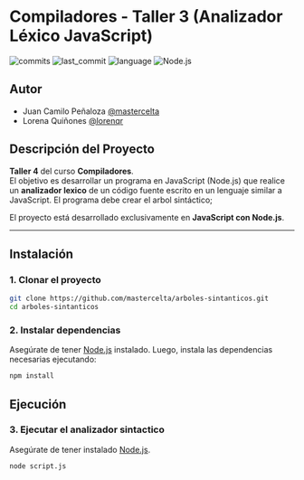 # Compiladores - Taller 3 (Analizador Léxico JavaScript)

![commits](https://badgen.net/github/commits/mastercelta/lexico-compiladores?icon=github)
![last_commit](https://img.shields.io/github/last-commit/mastercelta/lexico-compiladores)
![language](https://img.shields.io/badge/language-JavaScript-yellow.svg)
![Node.js](https://img.shields.io/badge/runtime-Node.js-green.svg)

## Autor

- Juan Camilo Peñaloza [@mastercelta](https://www.github.com/mastercelta)
- Lorena Quiñones [@lorenqr](https://www.github.com/lorenqr)

## Descripción del Proyecto

**Taller 4** del curso **Compiladores**.  
El objetivo es desarrollar un programa en JavaScript (Node.js) que realice un **analizador lexico** de un código fuente escrito en un lenguaje similar a JavaScript. El programa debe crear el arbol sintáctico;


El proyecto está desarrollado exclusivamente en **JavaScript con Node.js**.

---

## Instalación

### 1. Clonar el proyecto

```bash
git clone https://github.com/mastercelta/arboles-sintanticos.git
cd arboles-sintanticos
```
### 2. Instalar dependencias

Asegúrate de tener [Node.js](https://nodejs.org/) instalado. Luego, instala las dependencias necesarias ejecutando:

```bash
npm install 
```

## Ejecución

### 3. Ejecutar el analizador sintactico

Asegúrate de tener instalado [Node.js](https://nodejs.org/).

```bash
node script.js 
```
